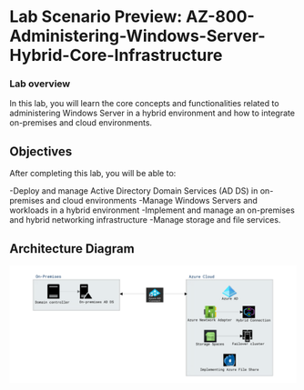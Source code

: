 # Lab Scenario Preview: AZ-800-Administering-Windows-Server-Hybrid-Core-Infrastructure

### Lab overview

In this lab, you will learn the core concepts and functionalities related to administering Windows Server in a hybrid environment and how to integrate on-premises and cloud environments. 

## Objectives
  
After completing this lab, you will be able to:

-Deploy and manage Active Directory Domain Services (AD DS) in on-premises and cloud environments
-Manage Windows Servers and workloads in a hybrid environment
-Implement and manage an on-premises and hybrid networking infrastructure
-Manage storage and file services.

## Architecture Diagram

   ![](../media/Instr5.png)   


